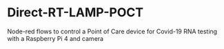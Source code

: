 # Direct-RT-LAMP-POCT
Node-red flows to control a Point of Care device for Covid-19 RNA testing with a Raspberry Pi 4 and camera
